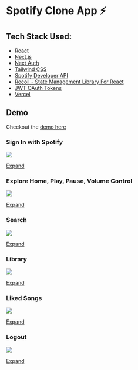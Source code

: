 # Spotify Clone App ⚡

## Tech Stack Used:

- [React](https://reactjs.org/)
- [Next.js](https://nextjs.org/)
- [Next Auth](https://next-auth.js.org/)
- [Tailwind CSS](https://tailwindcss.com/docs/guides/nextjs)
- [Spotify Developer API](https://developer.spotify.com/)
- [Recoil - State Management Library For React](https://recoiljs.org/)
- [JWT OAuth Tokens](https://jwt.io/)
- [Vercel](https://vercel.com/)

## Demo

Checkout the [demo here](https://spotify-clone-valyndsilva.vercel.app/)

### Sign In with Spotify

![](/public/gifs/)

[Expand](/public/demos/)

### Explore Home, Play, Pause, Volume Control

![](/public/gifs/)

[Expand](/public/demos/)

### Search

![](/public/gifs/)

[Expand](/public/demos/)

### Library

![](/public/gifs/)

[Expand](/public/demos/)

### Liked Songs

![](/public/gifs/)

[Expand](/public/demos/)

### Logout

![](/public/gifs/)

[Expand](/public/demos/)
